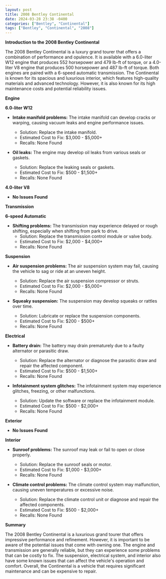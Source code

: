 ```yaml
---
layout: post
title: 2008 Bentley Continental
date: 2024-03-28 23:38 -0400
categories: ["Bentley", "Continental"]
tags: ["Bentley", "Continental", "2008"]
---
```

**Introduction to the 2008 Bentley Continental**

The 2008 Bentley Continental is a luxury grand tourer that offers a combination of performance and opulence. It is available with a 6.0-liter W12 engine that produces 552 horsepower and 479 lb-ft of torque, or a 4.0-liter V8 engine that produces 500 horsepower and 487 lb-ft of torque. Both engines are paired with a 6-speed automatic transmission. The Continental is known for its spacious and luxurious interior, which features high-quality materials and advanced technology. However, it is also known for its high maintenance costs and potential reliability issues.

**Engine**

**6.0-liter W12**

* **Intake manifold problems:** The intake manifold can develop cracks or warping, causing vacuum leaks and engine performance issues.
    * Solution: Replace the intake manifold.
    * Estimated Cost to Fix: $3,000 - $5,000+
    * Recalls: None Found

* **Oil leaks:** The engine may develop oil leaks from various seals or gaskets.
    * Solution: Replace the leaking seals or gaskets.
    * Estimated Cost to Fix: $500 - $1,500+
    * Recalls: None Found

**4.0-liter V8**

* **No Issues Found**

**Transmission**

**6-speed Automatic**

* **Shifting problems:** The transmission may experience delayed or rough shifting, especially when shifting from park to drive.
    * Solution: Replace the transmission control module or valve body.
    * Estimated Cost to Fix: $2,000 - $4,000+
    * Recalls: None Found

**Suspension**

* **Air suspension problems:** The air suspension system may fail, causing the vehicle to sag or ride at an uneven height.
    * Solution: Replace the air suspension compressor or struts.
    * Estimated Cost to Fix: $2,000 - $5,000+
    * Recalls: None Found

* **Squeaky suspension:** The suspension may develop squeaks or rattles over time.
    * Solution: Lubricate or replace the suspension components.
    * Estimated Cost to Fix: $200 - $500+
    * Recalls: None Found

**Electrical**

* **Battery drain:** The battery may drain prematurely due to a faulty alternator or parasitic draw.
    * Solution: Replace the alternator or diagnose the parasitic draw and repair the affected component.
    * Estimated Cost to Fix: $500 - $1,500+
    * Recalls: None Found

* **Infotainment system glitches:** The infotainment system may experience glitches, freezing, or other malfunctions.
    * Solution: Update the software or replace the infotainment module.
    * Estimated Cost to Fix: $500 - $2,000+
    * Recalls: None Found

**Exterior**

* **No Issues Found**

**Interior**

* **Sunroof problems:** The sunroof may leak or fail to open or close properly.
    * Solution: Replace the sunroof seals or motor.
    * Estimated Cost to Fix: $1,000 - $3,000+
    * Recalls: None Found

* **Climate control problems:** The climate control system may malfunction, causing uneven temperatures or excessive noise.
    * Solution: Replace the climate control unit or diagnose and repair the affected components.
    * Estimated Cost to Fix: $500 - $2,000+
    * Recalls: None Found

**Summary**

The 2008 Bentley Continental is a luxurious grand tourer that offers impressive performance and refinement. However, it is important to be aware of the potential issues that come with owning one. The engine and transmission are generally reliable, but they can experience some problems that can be costly to fix. The suspension, electrical system, and interior also have some known issues that can affect the vehicle's operation and comfort. Overall, the Continental is a vehicle that requires significant maintenance and can be expensive to repair.
